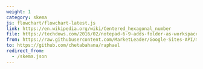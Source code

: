 ```yaml
---
weight: 1
category: skema
js: flowchart/flowchart-latest.js
link: https://en.wikipedia.org/wiki/Centered_hexagonal_number
file: https://techdows.com/2016/02/notepad-6-9-adds-folder-as-workspace.html
from: https://raw.githubusercontent.com/MarketLeader/Google-Sites-API/master/kelola_atribut/data_terkini/Workspace
to: https://github.com/chetabahana/raphael
redirect_from:
  - /skema.json
---
```

